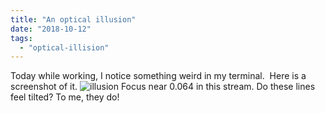 ```yaml
---
title: "An optical illusion"
date: "2018-10-12"
tags: 
  - "optical-illision"
---
```


Today while working, I notice something weird in my terminal.  Here is a screenshot of it. ![illusion](images/illusion.png) Focus near 0.064 in this stream. Do these lines feel tilted? To me, they do!
